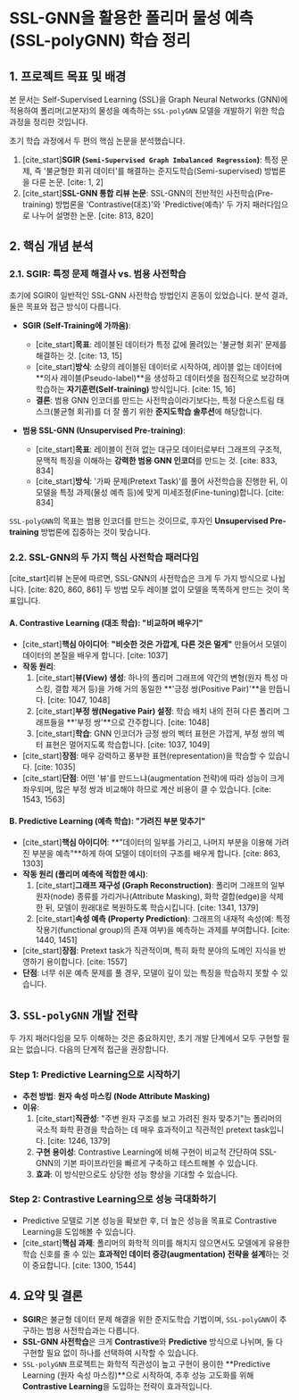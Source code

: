 # SSL-GNN을 활용한 폴리머 물성 예측 (SSL-polyGNN) 학습 정리

## 1. 프로젝트 목표 및 배경

본 문서는 Self-Supervised Learning (SSL)을 Graph Neural Networks (GNN)에 적용하여 폴리머(고분자)의 물성을 예측하는 `SSL-polyGNN` 모델을 개발하기 위한 학습 과정을 정리한 것입니다.

초기 학습 과정에서 두 편의 핵심 논문을 분석했습니다.
1.  [cite_start]**SGIR (`Semi-Supervised Graph Imbalanced Regression`)**: 특정 문제, 즉 '불균형한 회귀 데이터'를 해결하는 준지도학습(Semi-supervised) 방법론을 다룬 논문. [cite: 1, 2]
2.  [cite_start]**SSL-GNN 통합 리뷰 논문**: SSL-GNN의 전반적인 사전학습(Pre-training) 방법론을 'Contrastive(대조)'와 'Predictive(예측)' 두 가지 패러다임으로 나누어 설명한 논문. [cite: 813, 820]

## 2. 핵심 개념 분석

### 2.1. SGIR: 특정 문제 해결사 vs. 범용 사전학습

초기에 SGIR이 일반적인 SSL-GNN 사전학습 방법인지 혼동이 있었습니다. 분석 결과, 둘은 목표와 접근 방식이 다릅니다.

- **SGIR (Self-Training에 가까움)**:
    - [cite_start]**목표**: 레이블된 데이터가 특정 값에 몰려있는 '불균형 회귀' 문제를 해결하는 것. [cite: 13, 15]
    - [cite_start]**방식**: 소량의 레이블된 데이터로 시작하여, 레이블 없는 데이터에 **의사 레이블(Pseudo-label)**을 생성하고 데이터셋을 점진적으로 보강하며 학습하는 **자기훈련(Self-training)** 방식입니다. [cite: 15, 16]
    - **결론**: 범용 GNN 인코더를 만드는 사전학습이라기보다는, 특정 다운스트림 태스크(불균형 회귀)를 더 잘 풀기 위한 **준지도학습 솔루션**에 해당합니다.

- **범용 SSL-GNN (Unsupervised Pre-training)**:
    - [cite_start]**목표**: 레이블이 전혀 없는 대규모 데이터로부터 그래프의 구조적, 문맥적 특징을 이해하는 **강력한 범용 GNN 인코더**를 만드는 것. [cite: 833, 834]
    - [cite_start]**방식**: '가짜 문제(Pretext Task)'를 풀어 사전학습을 진행한 뒤, 이 모델을 특정 과제(물성 예측 등)에 맞게 미세조정(Fine-tuning)합니다. [cite: 834]

`SSL-polyGNN`의 목표는 범용 인코더를 만드는 것이므로, 후자인 **Unsupervised Pre-training** 방법론에 집중하는 것이 맞습니다.

### 2.2. SSL-GNN의 두 가지 핵심 사전학습 패러다임

[cite_start]리뷰 논문에 따르면, SSL-GNN의 사전학습은 크게 두 가지 방식으로 나뉩니다. [cite: 820, 860, 861] 두 방법 모두 레이블 없이 모델을 똑똑하게 만드는 것이 목표입니다.

#### **A. Contrastive Learning (대조 학습): "비교하며 배우기"**



- [cite_start]**핵심 아이디어**: **"비슷한 것은 가깝게, 다른 것은 멀게"** 만들어서 모델이 데이터의 본질을 배우게 합니다. [cite: 1037]
- **작동 원리**:
    1.  [cite_start]**뷰(View) 생성**: 하나의 폴리머 그래프에 약간의 변형(원자 특성 마스킹, 결합 제거 등)을 가해 거의 동일한 **'긍정 쌍(Positive Pair)'**을 만듭니다. [cite: 1047, 1048]
    2.  [cite_start]**부정 쌍(Negative Pair) 설정**: 학습 배치 내의 전혀 다른 폴리머 그래프들을 **'부정 쌍'**으로 간주합니다. [cite: 1048]
    3.  [cite_start]**학습**: GNN 인코더가 긍정 쌍의 벡터 표현은 가깝게, 부정 쌍의 벡터 표현은 멀어지도록 학습합니다. [cite: 1037, 1049]
- [cite_start]**장점**: 매우 강력하고 풍부한 표현(representation)을 학습할 수 있습니다. [cite: 1035]
- [cite_start]**단점**: 어떤 '뷰'를 만드느냐(augmentation 전략)에 따라 성능이 크게 좌우되며, 많은 부정 쌍과 비교해야 하므로 계산 비용이 클 수 있습니다. [cite: 1543, 1563]

#### **B. Predictive Learning (예측 학습): "가려진 부분 맞추기"**



- [cite_start]**핵심 아이디어**: **"데이터의 일부를 가리고, 나머지 부분을 이용해 가려진 부분을 예측"**하게 하여 모델이 데이터의 구조를 배우게 합니다. [cite: 863, 1303]
- **작동 원리 (폴리머 예측에 적합한 예시)**:
    1.  [cite_start]**그래프 재구성 (Graph Reconstruction)**: 폴리머 그래프의 일부 원자(node) 종류를 가리거나(Attribute Masking), 화학 결합(edge)을 삭제한 뒤, 모델이 원래대로 복원하도록 학습시킵니다. [cite: 1341, 1379]
    2.  [cite_start]**속성 예측 (Property Prediction)**: 그래프의 내재적 속성(예: 특정 작용기(functional group)의 존재 여부)을 예측하는 과제를 부여합니다. [cite: 1440, 1451]
- [cite_start]**장점**: Pretext task가 직관적이며, 특히 화학 분야의 도메인 지식을 반영하기 용이합니다. [cite: 1557]
- **단점**: 너무 쉬운 예측 문제를 풀 경우, 모델이 깊이 있는 특징을 학습하지 못할 수 있습니다.

## 3. `SSL-polyGNN` 개발 전략

두 가지 패러다임을 모두 이해하는 것은 중요하지만, 초기 개발 단계에서 모두 구현할 필요는 없습니다. 다음의 단계적 접근을 권장합니다.

### **Step 1: Predictive Learning으로 시작하기**

- **추천 방법**: **원자 속성 마스킹 (Node Attribute Masking)**
- **이유**:
    1.  [cite_start]**직관성**: "주변 원자 구조를 보고 가려진 원자 맞추기"는 폴리머의 국소적 화학 환경을 학습하는 데 매우 효과적이고 직관적인 pretext task입니다. [cite: 1246, 1379]
    2.  **구현 용이성**: Contrastive Learning에 비해 구현이 비교적 간단하여 SSL-GNN의 기본 파이프라인을 빠르게 구축하고 테스트해볼 수 있습니다.
    3.  **효과**: 이 방식만으로도 상당한 성능 향상을 기대할 수 있습니다.

### **Step 2: Contrastive Learning으로 성능 극대화하기**

- Predictive 모델로 기본 성능을 확보한 후, 더 높은 성능을 목표로 Contrastive Learning을 도입해볼 수 있습니다.
- [cite_start]**핵심 과제**: 폴리머의 화학적 의미를 해치지 않으면서도 모델에게 유용한 학습 신호를 줄 수 있는 **효과적인 데이터 증강(augmentation) 전략을 설계**하는 것이 중요합니다. [cite: 1300, 1544]

## 4. 요약 및 결론

- **SGIR**은 불균형 데이터 문제 해결을 위한 준지도학습 기법이며, `SSL-polyGNN`이 추구하는 범용 사전학습과는 다릅니다.
- **SSL-GNN 사전학습**은 크게 **Contrastive**와 **Predictive** 방식으로 나뉘며, 둘 다 구현할 필요 없이 하나를 선택하여 시작할 수 있습니다.
- `SSL-polyGNN` 프로젝트는 화학적 직관성이 높고 구현이 용이한 **Predictive Learning (원자 속성 마스킹)**으로 시작하여, 추후 성능 고도화를 위해 **Contrastive Learning**을 도입하는 전략이 효과적입니다.
